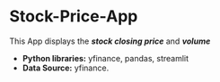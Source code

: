 # Stock-Price-App
This App displays the ***stock closing price*** and ***volume*** 
* **Python libraries:** yfinance, pandas, streamlit
* **Data Source:** yfinance.
